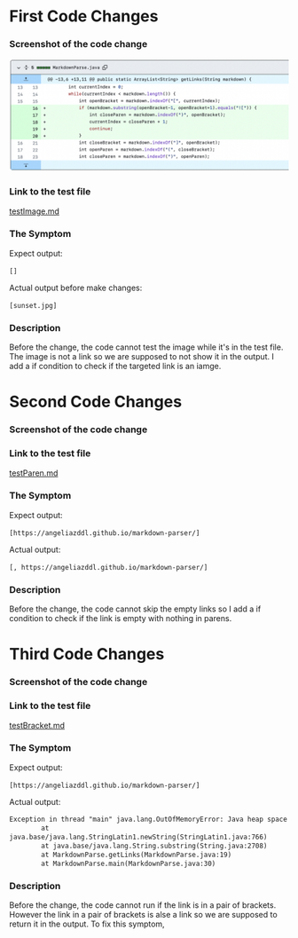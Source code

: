 # First Code Changes
### Screenshot of the code change

![First Changes](FirstChanges.png)

### Link to the test file

[testImage.md](https://angeliazddl.github.io/markdown-parser/testImage.html)

### The Symptom

Expect output:

`[]`

Actual output before make changes:

`[sunset.jpg]`

### Description

Before the change, the code cannot test the image while it's in the test file. The image is not a link so we are supposed to not show it in the output. I add a if condition to check if the targeted link is an iamge.

# Second Code Changes
### Screenshot of the code change



### Link to the test file

[testParen.md](https://angeliazddl.github.io/markdown-parser/testParen.html)

### The Symptom
Expect output:

`[https://angeliazddl.github.io/markdown-parser/]`

Actual output:

`[, https://angeliazddl.github.io/markdown-parser/]`

### Description

Before the change, the code cannot skip the empty links so I add a if condition to check if the link is empty with nothing in parens.

# Third Code Changes
### Screenshot of the code change

### Link to the test file

[testBracket.md](https://angeliazddl.github.io/markdown-parser/testBracket.html)

### The Symptom

Expect output:

`[https://angeliazddl.github.io/markdown-parser/]`

Actual output:

```
Exception in thread "main" java.lang.OutOfMemoryError: Java heap space
        at java.base/java.lang.StringLatin1.newString(StringLatin1.java:766)
        at java.base/java.lang.String.substring(String.java:2708)
        at MarkdownParse.getLinks(MarkdownParse.java:19)
        at MarkdownParse.main(MarkdownParse.java:30)
```

### Description

Before the change, the code cannot run if the link is in a pair of brackets. However the link in a pair of brackets is alse a link so we are supposed to return it in the output. To fix this symptom, 
